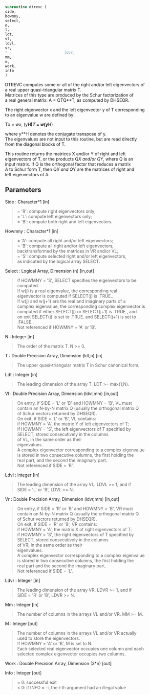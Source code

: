 ```fortran  
subroutine dtrevc (  
side,  
howmny,  
select,  
n,  
t,  
ldt,  
vl,  
ldvl,  
vr,  
*                          ldvr,  
mm,  
m,  
work,  
info  
)  
```  
  
DTREVC computes some or all of the right and/or left eigenvectors of  
a real upper quasi-triangular matrix T.  
Matrices of this type are produced by the Schur factorization of  
a real general matrix:  A = Q*T*Q**T, as computed by DHSEQR.  
  
The right eigenvector x and the left eigenvector y of T corresponding  
to an eigenvalue w are defined by:  
  
T*x = w*x,     (y**H)*T = w*(y**H)  
  
where y**H denotes the conjugate transpose of y.  
The eigenvalues are not input to this routine, but are read directly  
from the diagonal blocks of T.  
  
This routine returns the matrices X and/or Y of right and left  
eigenvectors of T, or the products Q*X and/or Q*Y, where Q is an  
input matrix.  If Q is the orthogonal factor that reduces a matrix  
A to Schur form T, then Q*X and Q*Y are the matrices of right and  
left eigenvectors of A.  
  
## Parameters  
Side : Character*1 [in]  
> = 'R':  compute right eigenvectors only;  
> = 'L':  compute left eigenvectors only;  
> = 'B':  compute both right and left eigenvectors.  
  
Howmny : Character*1 [in]  
> = 'A':  compute all right and/or left eigenvectors;  
> = 'B':  compute all right and/or left eigenvectors,  
> backtransformed by the matrices in VR and/or VL;  
> = 'S':  compute selected right and/or left eigenvectors,  
> as indicated by the logical array SELECT.  
  
Select : Logical Array, Dimension (n) [in,out]  
> If HOWMNY = 'S', SELECT specifies the eigenvectors to be  
> computed.  
> If w(j) is a real eigenvalue, the corresponding real  
> eigenvector is computed if SELECT(j) is .TRUE..  
> If w(j) and w(j+1) are the real and imaginary parts of a  
> complex eigenvalue, the corresponding complex eigenvector is  
> computed if either SELECT(j) or SELECT(j+1) is .TRUE., and  
> on exit SELECT(j) is set to .TRUE. and SELECT(j+1) is set to  
> .FALSE..  
> Not referenced if HOWMNY = 'A' or 'B'.  
  
N : Integer [in]  
> The order of the matrix T. N >= 0.  
  
T : Double Precision Array, Dimension (ldt,n) [in]  
> The upper quasi-triangular matrix T in Schur canonical form.  
  
Ldt : Integer [in]  
> The leading dimension of the array T. LDT >= max(1,N).  
  
Vl : Double Precision Array, Dimension (ldvl,mm) [in,out]  
> On entry, if SIDE = 'L' or 'B' and HOWMNY = 'B', VL must  
> contain an N-by-N matrix Q (usually the orthogonal matrix Q  
> of Schur vectors returned by DHSEQR).  
> On exit, if SIDE = 'L' or 'B', VL contains:  
> if HOWMNY = 'A', the matrix Y of left eigenvectors of T;  
> if HOWMNY = 'S', the left eigenvectors of T specified by  
> SELECT, stored consecutively in the columns  
> of VL, in the same order as their  
> eigenvalues.  
> A complex eigenvector corresponding to a complex eigenvalue  
> is stored in two consecutive columns, the first holding the  
> real part, and the second the imaginary part.  
> Not referenced if SIDE = 'R'.  
  
Ldvl : Integer [in]  
> The leading dimension of the array VL.  LDVL >= 1, and if  
> SIDE = 'L' or 'B', LDVL >= N.  
  
Vr : Double Precision Array, Dimension (ldvr,mm) [in,out]  
> On entry, if SIDE = 'R' or 'B' and HOWMNY = 'B', VR must  
> contain an N-by-N matrix Q (usually the orthogonal matrix Q  
> of Schur vectors returned by DHSEQR).  
> On exit, if SIDE = 'R' or 'B', VR contains:  
> if HOWMNY = 'A', the matrix X of right eigenvectors of T;  
> if HOWMNY = 'S', the right eigenvectors of T specified by  
> SELECT, stored consecutively in the columns  
> of VR, in the same order as their  
> eigenvalues.  
> A complex eigenvector corresponding to a complex eigenvalue  
> is stored in two consecutive columns, the first holding the  
> real part and the second the imaginary part.  
> Not referenced if SIDE = 'L'.  
  
Ldvr : Integer [in]  
> The leading dimension of the array VR.  LDVR >= 1, and if  
> SIDE = 'R' or 'B', LDVR >= N.  
  
Mm : Integer [in]  
> The number of columns in the arrays VL and/or VR. MM >= M.  
  
M : Integer [out]  
> The number of columns in the arrays VL and/or VR actually  
> used to store the eigenvectors.  
> If HOWMNY = 'A' or 'B', M is set to N.  
> Each selected real eigenvector occupies one column and each  
> selected complex eigenvector occupies two columns.  
  
Work : Double Precision Array, Dimension (3*n) [out]  
  
Info : Integer [out]  
> = 0:  successful exit  
> < 0:  if INFO = -i, the i-th argument had an illegal value  
  
